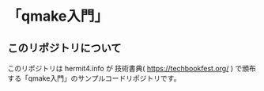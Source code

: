 # 「qmake入門」
## このリポジトリについて
このリポジトリは hermit4.info が 技術書典( https://techbookfest.org/ ) で頒布する「qmake入門」のサンプルコードリポジトリです。

